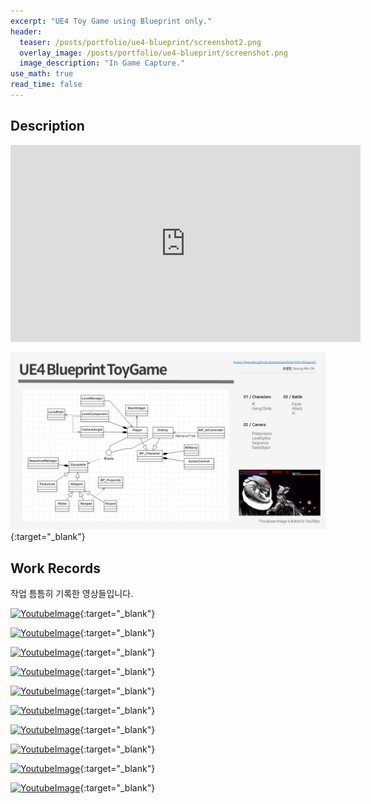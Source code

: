 ```yaml
---
excerpt: "UE4 Toy Game using Blueprint only."
header:
  teaser: /posts/portfolio/ue4-blueprint/screenshot2.png
  overlay_image: /posts/portfolio/ue4-blueprint/screenshot.png
  image_description: "In Game Capture."
use_math: true
read_time: false
---
```


## Description

<iframe width="560" height="315" src="https://www.youtube.com/embed/JRfWu9h_htM" frameborder="0" allowfullscreen></iframe>

<br/>

[![Technical Documentation](/posts/portfolio/ue4-blueprint/TechDoc.png)](/posts/portfolio/ue4-blueprint/TechDoc.pdf){:target="_blank"}



## Work Records

작업 틈틈히 기록한 영상들입니다.

[![YoutubeImage](https://img.youtube.com/vi/hBbNriy6ni0/0.jpg)](https://youtu.be/hBbNriy6ni0){:target="_blank"}

[![YoutubeImage](https://img.youtube.com/vi/U2JbuAt2IFE/0.jpg)](https://youtu.be/U2JbuAt2IFE){:target="_blank"}

[![YoutubeImage](https://img.youtube.com/vi/oaNiN_5bgOc/0.jpg)](https://youtu.be/oaNiN_5bgOc){:target="_blank"}

[![YoutubeImage](https://img.youtube.com/vi/EoGgzFC4fjQ/0.jpg)](https://youtu.be/EoGgzFC4fjQ){:target="_blank"}

[![YoutubeImage](https://img.youtube.com/vi/cMtSKNvFAco/0.jpg)](https://youtu.be/cMtSKNvFAco){:target="_blank"}

[![YoutubeImage](https://img.youtube.com/vi/sK-OYFzUVCY/0.jpg)](https://youtu.be/sK-OYFzUVCY){:target="_blank"}

[![YoutubeImage](https://img.youtube.com/vi/zJwOXPfc_ZU/0.jpg)](https://youtu.be/zJwOXPfc_ZU){:target="_blank"}

[![YoutubeImage](https://img.youtube.com/vi/6iRq_NVLj8w/0.jpg)](https://youtu.be/6iRq_NVLj8w){:target="_blank"}

[![YoutubeImage](https://img.youtube.com/vi/breyhWnzPn8/0.jpg)](https://youtu.be/breyhWnzPn8){:target="_blank"}

[![YoutubeImage](https://img.youtube.com/vi/hX0Wp7ftBsw/0.jpg)](https://youtu.be/hX0Wp7ftBsw){:target="_blank"}

